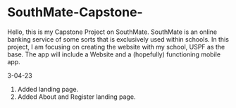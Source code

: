 # SouthMate-Capstone-
Hello, this is my Capstone Project on SouthMate.
SouthMate is an online banking service of some sorts that is exclusively used within schools. In this project, I am focusing on creating the website with my school, USPF as the base. The app will include a Website and a (hopefully) functioning mobile app. 

3-04-23
  1. Added landing page.
  2. Added About and Register landing page.
